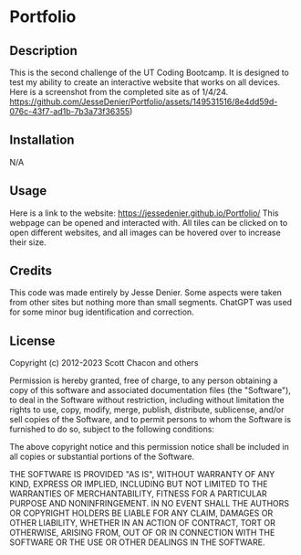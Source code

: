 # Portfolio

## Description

This is the second challenge of the UT Coding Bootcamp. It is designed to test my ability to create an interactive website that works on all devices.
Here is a screenshot from the completed site as of 1/4/24.
https://github.com/JesseDenier/Portfolio/assets/149531516/8e4dd59d-076c-43f7-ad1b-7b3a73f36355)


## Installation

N/A

## Usage

Here is a link to the website: https://jessedenier.github.io/Portfolio/
This webpage can be opened and interacted with. All tiles can be clicked on to open different websites, and all images can be hovered over to increase their size.

## Credits

This code was made entirely by Jesse Denier. Some aspects were taken from other sites but nothing more than small segments. ChatGPT was used for some minor bug identification and correction.

## License

Copyright (c) 2012-2023 Scott Chacon and others

Permission is hereby granted, free of charge, to any person obtaining
a copy of this software and associated documentation files (the
"Software"), to deal in the Software without restriction, including
without limitation the rights to use, copy, modify, merge, publish,
distribute, sublicense, and/or sell copies of the Software, and to
permit persons to whom the Software is furnished to do so, subject to
the following conditions:

The above copyright notice and this permission notice shall be
included in all copies or substantial portions of the Software.

THE SOFTWARE IS PROVIDED "AS IS", WITHOUT WARRANTY OF ANY KIND,
EXPRESS OR IMPLIED, INCLUDING BUT NOT LIMITED TO THE WARRANTIES OF
MERCHANTABILITY, FITNESS FOR A PARTICULAR PURPOSE AND
NONINFRINGEMENT. IN NO EVENT SHALL THE AUTHORS OR COPYRIGHT HOLDERS BE
LIABLE FOR ANY CLAIM, DAMAGES OR OTHER LIABILITY, WHETHER IN AN ACTION
OF CONTRACT, TORT OR OTHERWISE, ARISING FROM, OUT OF OR IN CONNECTION
WITH THE SOFTWARE OR THE USE OR OTHER DEALINGS IN THE SOFTWARE.

